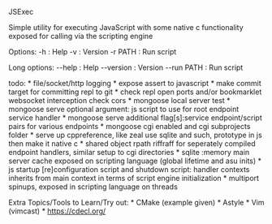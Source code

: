 JSExec

Simple utility for executing JavaScript with some native c functionality exposed for calling via
the scripting engine

Options:
 -h      : Help
 -v      : Version
 -r PATH : Run script

Long options:
 --help     : Help
 --version  : Version
 --run PATH : Run script

todo:
	* file/socket/http logging
	* expose assert to javascript
	* make commit target for committing repl to git
	* check repl open ports and/or bookmarklet websocket interception check cors
	* mongoose local server test
	* mongoose serve optional argument: js script to use for root endpoint service handler
	* mongoose serve additional flag[s]:service endpoint/script pairs for various endpoints
	* mongoose cgi enabled and cgi subprojects folder
	* serve up cppreference, like zeal
	  use sqlite and such, prototype in js then make it native c
	* shared object rpath riffraff for seperately compiled endpoint handlers, similar setup to cgi directories
	* sqlite :memory main server cache exposed on scripting language (global lifetime and asu inits)
	* js startup [re]configuration script and shutdown script: handler contexts inherits from main context
          in terms of script engine initialization
	* multiport spinups, exposed in scripting language on threads

Extra Topics/Tools to Learn/Try out:
	* CMake (example given)
	* Astyle
	* Vim (vimcast)
	* https://cdecl.org/

